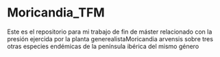# Moricandia_TFM
Este es el repositorio para mi trabajo de fin de máster relacionado con la presión ejercida por la planta generealistaMoricandia arvensis sobre tres otras especies endémicas de la península ibérica del mismo género
